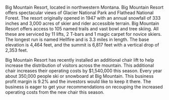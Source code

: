 Big Mountain Resort, located in northwestern Montana. Big
Mountain Resort offers spectacular views of Glacier National Park and Flathead
National Forest. The resort originally opened in 1947 with an annual snowfall of 333
inches and 3,000 acres of skier and rider accessible terrain. Big Mountain Resort offers
access to 105 named trails and vast bowl and tree skiing. All these are serviced by 11
lifts, 2 T-bars and 1 magic carpet for novice skiers. The longest run is named Hellfire
and is 3.3 miles in length. The base elevation is 4,464 feet, and the summit is 6,817 feet
with a vertical drop of 2,353 feet.


Big Mountain Resort has recently installed an additional chair lift to help increase the
distribution of visitors across the mountain. This additional chair increases their
operating costs by $1,540,000 this season. Every year about 350,000 people ski or
snowboard at Big Mountain. This business profit margin is 9.2% and the investors would
like to keep it there. The business is eager to get your recommendations on recouping
the increased operating costs from the new chair this season.
